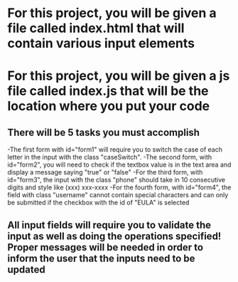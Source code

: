 # For this project, you will be given a file called index.html that will contain various input elements
# For this project, you will be given a js file called index.js that will be the location where you put your code

## There will be 5 tasks you must accomplish

-The first form with id="form1" will require you to switch the case of each letter in the input with the class "caseSwitch".
-The second form, with id="form2", you will need to check if the textbox value is in the text area and display a message saying "true" or "false"
-For the third form, with id="form3", the input with the class "phone" should take in 10 consecutive digits and style like (xxx) xxx-xxxx
-For the fourth form, with id="form4", the field with class "username" cannot contain special characters and can only be submitted if the checkbox with the id of "EULA" is selected

## All input fields will require you to validate the input as well as doing the operations specified! Proper messages will be needed in order to inform the user that the inputs need to be updated
